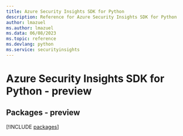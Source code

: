 ```yaml
---
title: Azure Security Insights SDK for Python
description: Reference for Azure Security Insights SDK for Python
author: lmazuel
ms.author: lmazuel
ms.data: 06/08/2023
ms.topic: reference
ms.devlang: python
ms.service: securityinsights
---
```

# Azure Security Insights SDK for Python - preview
## Packages - preview
[!INCLUDE [packages](security-insights-index.md)]